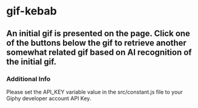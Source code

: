 # gif-kebab

## An initial gif is presented on the page. Click one of the buttons below the gif to retrieve another somewhat related gif based on AI recognition of the initial gif.

### Additional Info

Please set the API_KEY variable value in the src/constant.js file to your Giphy developer account API Key.
